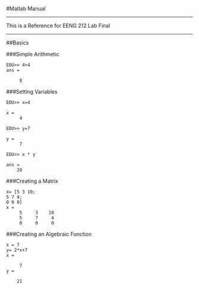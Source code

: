#Matlab Manual 

----------

This is a Reference for EENG 212 Lab Final 

----------
##Basics

###Simple Arithmetic

```
EDU>> 4+4
ans =

     8
```
###Setting Variables 

```
EDU>> x=4

x =
     4

EDU>> y=7

y =
     7

EDU>> x * y

ans =
    28
```

###Creating a Matrix
````
x= [5 3 10;
5 7 4;
0 0 0]
x =
     5     3    10
     5     7     4
     0     0     0
````
###Creating an Algebraic Function 

```
x = 7
y= 2*x+7
x =

     7
y =

    21
```
###